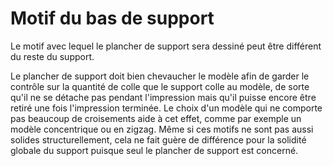 Motif du bas de support
===

Le motif avec lequel le plancher de support sera dessiné peut être différent du reste du support.

Le plancher de support doit bien chevaucher le modèle afin de garder le contrôle sur la quantité de colle que le support colle au modèle, de sorte qu'il ne se détache pas pendant l'impression mais qu'il puisse encore être retiré une fois l'impression terminée. Le choix d'un modèle qui ne comporte pas beaucoup de croisements aide à cet effet, comme par exemple un modèle concentrique ou en zigzag. Même si ces motifs ne sont pas aussi solides structurellement, cela ne fait guère de différence pour la solidité globale du support puisque seul le plancher de support est concerné.
